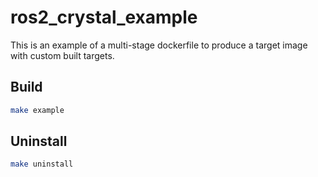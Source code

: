 # ros2_crystal_example

This is an example of a multi-stage dockerfile to produce a target image with custom built targets.

## Build

```bash
make example
```

## Uninstall

```bash
make uninstall
```
